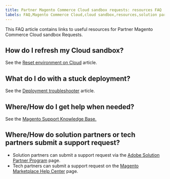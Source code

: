 ```yaml
---
title: Partner Magento Commerce Cloud sandbox requests: resources FAQ
labels: FAQ,Magento Commerce Cloud,cloud sandbox,resources,solution partner,stuck deployment,tech partner
---
```


This FAQ article contains links to useful resources for Partner Magento Commerce Cloud sandbox Requests.

## How do I refresh my Cloud sandbox?

See the [Reset environment on Cloud](https://support.magento.com/hc/en-us/articles/360000852534) article.

## What do I do with a stuck deployment?

See the [Deployment troubleshooter](https://support.magento.com/hc/en-us/articles/360040986912) article.

## Where/How do I get help when needed?

See the [Magento Support Knowledge Base.](https://support.magento.com/hc/en-us)

## Where/How do solution partners or tech partners submit a support request?

* Solution partners can submit a support request via the [Adobe Solution Partner Program](https://solutionpartners.adobe.com/content/spp/us/en/home/hp/connect/help_faq/help_sandbox.html) page.
* Tech partners can submit a support request on the [Magento Marketplace Help Center](https://marketplacesupport.magento.com/hc/en-us/requests) page.